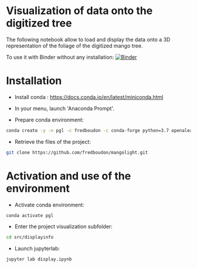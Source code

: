 # Visualization of data onto the digitized tree

The following notebook allow to load and display the data onto a 3D representation of the foliage of the digitized mango tree.

To use it with Binder without any installation: [![Binder](https://mybinder.org/badge_logo.svg)](https://mybinder.org/v2/gh/fredboudon/mangolight.git/master?urlpath=lab/tree/src%2Fdisplayinfo%2Fdisplay.ipynb)

# Installation

- Install conda : https://docs.conda.io/en/latest/miniconda.html

- In your menu, launch 'Anaconda Prompt'.

- Prepare conda environment: 

```bash
conda create -y -n pgl -c fredboudon -c conda-forge python=3.7 openalea.pgljupyter jupyterlab ipywidgets ipython=7 matplotlib git
```

- Retrieve the files of the project: 

```bash
git clone https://github.com/fredboudon/mangolight.git
```

# Activation and use of the environment

- Activate conda environment: 

```bash
conda activate pgl
```

- Enter the project visualization subfolder: 

```bash
cd src/displayinfo
```

- Launch jupyterlab: 

```bash
jupyter lab display.ipynb
```
